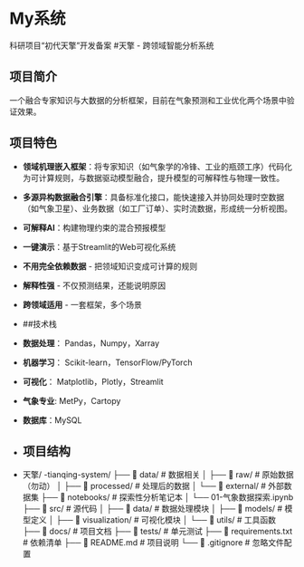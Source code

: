 # My系统
科研项目“初代天擎”开发备案
#天擎 - 跨领域智能分析系统
## 项目简介
一个融合专家知识与大数据的分析框架，目前在气象预测和工业优化两个场景中验证效果。
## 项目特色
- **领域机理嵌入框架**：将专家知识（如气象学的冷锋、工业的瓶颈工序）代码化为可计算规则，与数据驱动模型融合，提升模型的可解释性与物理一致性。
- **多源异构数据融合引擎**：具备标准化接口，能快速接入并协同处理时空数据（如气象卫星）、业务数据（如工厂订单）、实时流数据，形成统一分析视图。
- **可解释AI**：构建物理约束的混合预报模型
- **一键演示**：基于Streamlit的Web可视化系统
- **不用完全依赖数据** - 把领域知识变成可计算的规则
- **解释性强** - 不仅预测结果，还能说明原因
- **跨领域适用** - 一套框架，多个场景

- ##技术栈
- **数据处理**： Pandas，Numpy，Xarray
- **机器学习**： Scikit-learn，TensorFlow/PyTorch
- **可视化**： Matplotlib，Plotly，Streamlit
- **气象专业**: MetPy，Cartopy
- **数据库**：MySQL

- ## 项目结构
- 天擎/
-tianqing-system/
├── 📁 data/           # 数据相关
│   ├── 📁 raw/        # 原始数据（勿动）
│   ├── 📁 processed/  # 处理后的数据
│   └── 📁 external/   # 外部数据集
├── 📁 notebooks/      # 探索性分析笔记本
│   └── 01-气象数据探索.ipynb
├── 📁 src/            # 源代码
│   ├── 📁 data/       # 数据处理模块
│   ├── 📁 models/     # 模型定义
│   ├── 📁 visualization/ # 可视化模块
│   └── 📁 utils/      # 工具函数
├── 📁 docs/           # 项目文档
├── 📁 tests/          # 单元测试
├── 📄 requirements.txt # 依赖清单
├── 📄 README.md       # 项目说明
└── 📄 .gitignore      # 忽略文件配置
